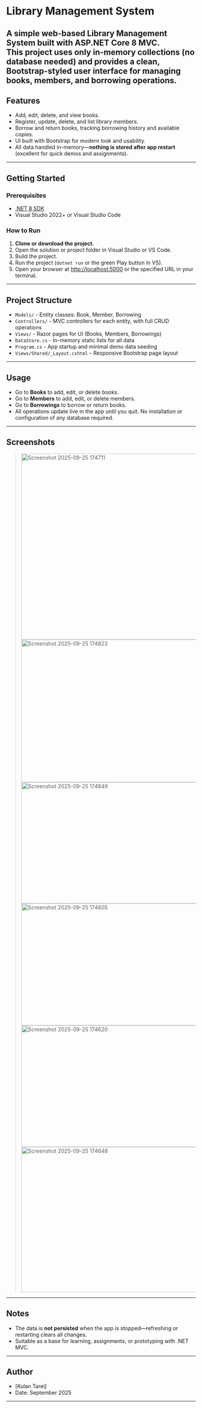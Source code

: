 # Library Management System
A simple web-based Library Management System built with ASP.NET Core 8 MVC.  
This project uses only **in-memory collections** (no database needed) and provides a clean, Bootstrap-styled user interface for managing books, members, and borrowing operations.
---

## Features
- Add, edit, delete, and view books.
- Register, update, delete, and list library members.
- Borrow and return books, tracking borrowing history and available copies.
- UI built with Bootstrap for modern look and usability.
- All data handled in-memory—**nothing is stored after app restart** (excellent for quick demos and assignments).
---

## Getting Started
### Prerequisites
- [.NET 8 SDK](https://dotnet.microsoft.com/en-us/download/dotnet/8.0)
- Visual Studio 2022+ or Visual Studio Code

### How to Run
1. **Clone or download the project.**
2. Open the solution or project folder in Visual Studio or VS Code.
3. Build the project.
4. Run the project (`dotnet run` or the green Play button in VS).
5. Open your browser at [http://localhost:5000](http://localhost:5000) or the specified URL in your terminal.
---

## Project Structure
- `Models/` - Entity classes: Book, Member, Borrowing
- `Controllers/` - MVC controllers for each entity, with full CRUD operations
- `Views/` - Razor pages for UI (Books, Members, Borrowings)
- `DataStore.cs` - In-memory static lists for all data
- `Program.cs` - App startup and minimal demo data seeding
- `Views/Shared/_Layout.cshtml` - Responsive Bootstrap page layout
---

## Usage
- Go to **Books** to add, edit, or delete books.
- Go to **Members** to add, edit, or delete members.
- Go to **Borrowings** to borrow or return books.
- All operations update live in the app until you quit. No installation or configuration of any database required.
---

## Screenshots
> <img width="960" height="494" alt="Screenshot 2025-09-25 174711" src="https://github.com/user-attachments/assets/2a98c94c-8fa1-466f-9c34-cf2056eba430" />
> <img width="960" height="379" alt="Screenshot 2025-09-25 174823" src="https://github.com/user-attachments/assets/67b50416-35ec-4179-8157-b294db104f18" />
> <img width="960" height="322" alt="Screenshot 2025-09-25 174849" src="https://github.com/user-attachments/assets/f71304b3-c13a-415f-8fa8-107fe7d292f5" />
> <img width="960" height="324" alt="Screenshot 2025-09-25 174605" src="https://github.com/user-attachments/assets/18b9aa7e-3605-4451-8f0b-6e453b04140b" />
> <img width="960" height="323" alt="Screenshot 2025-09-25 174620" src="https://github.com/user-attachments/assets/34ebdd68-1ebe-4a89-b9d4-6096af321c85" />
> <img width="960" height="386" alt="Screenshot 2025-09-25 174648" src="https://github.com/user-attachments/assets/8a60ffd5-348c-4729-8b57-8c10a95758a1" />
---

## Notes
- The data is **not persisted** when the app is stopped—refreshing or restarting clears all changes.
- Suitable as a base for learning, assignments, or prototyping with .NET MVC.
---

## Author
- [Kulan Tarei]
- Date: September 2025
---
